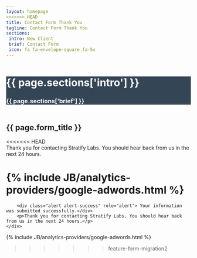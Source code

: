```yaml
---
layout: homepage
<<<<<<< HEAD
title: Contact Form Thank You
tagline: Contact Form Thank You
sections:
 intro: New Client
 brief: Contact Form
 icon: fa fa-envelope-square fa-5x
---
```


<div style="background: #344555; color: #fff;">
<div class="container">
	<div class="row" style="margin-top: 50px; margin-bottom: 50px;">
		<div class="col-md-3 text-center">
			<h1><i class="{{ page.sections['icon'] }}"></i></h1>
		</div>
		<div class="col-md-9">
			<h1><b>{{ page.sections['intro'] }}</b></h1>
			<h3>{{ page.sections['brief'] }}</h3>
		</div>
	</div>
</div>
</div>

<section class="content-section">
	<div class="container">
		<h2 class="section-heading">{{ page.form_title }}</h2>
<<<<<<< HEAD
    <div class="alert alert-success" role="alert"> Thank you for contacting Stratify Labs. You should hear back from us in the next 24 hours.</div>
	</div>
</section>

{% include JB/analytics-providers/google-adwords.html %}
=======
    	<div class="alert alert-success" role="alert"> Your information was submitted successfully.</div>
    	<p>Thank you for contacting Stratify Labs. You should hear back from us in the next 24 hours.</p>
	</div>
</section>

{% include JB/analytics-providers/google-adwords.html %}
>>>>>>> feature-form-migration2
